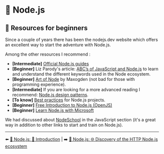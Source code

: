 # 🐢 Node.js 

## 🐥 Resources for beginners

Since a couple of years there has been the nodejs.dev website which offers an excellent way to start the adventure with Node.js. 

Among the other resources I recommend :

- **[Intermediate]** [Official Node.js guides](https://nodejs.org/en/docs/guides/)
- **[Beginner]** Liz Parody's article: [ABC’s of JavaScript and Node.js](https://nodesource.com/blog/ABC-of-JavaScript-and-Nodejs) to learn and understand the different keywords used in the Node ecosystem.
- **[Beginner]** [Art of Node](https://github.com/maxogden/art-of-node) by Maxogden (not bad for those with programming experience).
- **[Intermediate]** If you are looking for a more advanced reading I recommend: [Node.js design patterns](https://www.nodejsdesignpatterns.com/).
- **[To know]**  [Best practices](https://github.com/goldbergyoni/nodebestpractices) for Node.js projects.
- **[Beginner]** [Free Introduction to Node.js (OpenJS)](https://openjsf.org/blog/2021/02/18/free-node-js-online-training-now-available/)
- **[Beginner]** [Learn Node.js with Microsoft](https://www.youtube.com/playlist?list=PLbl2SbVIi-Wo0EkNoLEnx4BE_xm4SsSRj)

We had discussed about [NodeSchool](https://docs.google.com/document/d/1JHgmEFkc8Py4XSuCB8_DQ5FFEJoogyeninFK6ucTd4o/edit#heading=h.70tu7zxaybuj) in the JavaScript section (it's a great way in addition to other links to start and train on Node.js).


---

⬅️ [🐢 Node.js: 🌝 Introduction](./introduction.md) |
➡️ [🐢 Node.js: 🌐 Discovery of the HTTP Node.js ecosystem](./node-http-ecosystem.md)